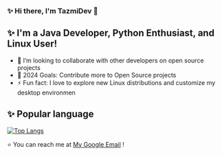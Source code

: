 ### ✨ Hi there, I'm TazmiDev 👋

<!-- <a href="https://github.com/TazmiDev">-->
<!--   <img align="center" src="https://github-readme-streak-stats.herokuapp.com/?user=TazmiDev&theme=tokyonight" /> -->
<!-- </a> -->
<!-- <a href="https://github.com/TazmiDev">
  <img align="center" src="https://github-readme-stats.vercel.app/api?username=TazmiDev&show_icons=true&theme=tokyonight" />
</a> -->

<!-- [![GitHub Streak](https://github-readme-streak-stats.herokuapp.com/?user=TazmiDev&theme=tokyonight)](https://github.com/TazmiDev) -->

<!--  ![Profile Views](https://komarev.com/ghpvc/?username=tazmimayin&color=blueviolet)</br> -->
 <!-- ![Dusai's GitHub stats](https://github-readme-stats.vercel.app/api?username=TazmiDev&show_icons=true&theme=tokyonight) -->

<!-- [![Readme Card](https://github-readme-stats.vercel.app/api/pin/?username=TazmiDev&repo=cra&theme=tokyonight)](https://github.com/TazmiDev/cra)  -->
<!-- [![Readme Card](https://github-readme-stats.vercel.app/api/pin/?username=TazmiDev&repo=DevEnv&theme=tokyonight)](https://github.com/TazmiDev/DevEnv) -->
## ✨ I'm a Java Developer, Python Enthusiast, and Linux User!

<!-- - 🔭 I’m currently working on a [RsAbC](https://github.com/TazmiDev/RsAbC)! -->
- 👯 I’m looking to collaborate with other developers on open source projects
- 🥅 2024 Goals: Contribute more to Open Source projects
- ⚡ Fun fact: I love to explore new Linux distributions and customize my desktop environmen

## ✨ Popular language

[![Top Langs](https://github-readme-stats.vercel.app/api/top-langs/?username=TazmiDev&theme=tokyonight&layout=compact)](https://github.com/TazmiDev)

<!-- [![trophy](https://github-profile-trophy.vercel.app/?username=TazmiDev&theme=tokyonight&column=-1)](https://github.com/TazmiDev) -->

⭐️ You can reach me at [My Google Email](mailto:tazmimayin@gmail.com) !
